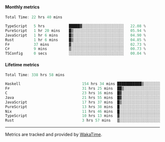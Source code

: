 #### Monthly metrics
<!--START_SECTION:wakamonthly-->

```asm
Total Time: 22 hrs 40 mins

TypeScript   5 hrs           █████▓░░░░░░░░░░░░░░░░░░░   22.08 %
PureScript   1 hr 20 mins    █▒░░░░░░░░░░░░░░░░░░░░░░░   05.94 %
JavaScript   1 hr 6 mins     █▒░░░░░░░░░░░░░░░░░░░░░░░   04.90 %
Rust         1 hr 6 mins     █▒░░░░░░░░░░░░░░░░░░░░░░░   04.85 %
F#           37 mins         ▓░░░░░░░░░░░░░░░░░░░░░░░░   02.73 %
C#           9 mins          ▒░░░░░░░░░░░░░░░░░░░░░░░░   00.73 %
TSConfig     0 secs          ░░░░░░░░░░░░░░░░░░░░░░░░░   00.04 %
```

<!--END_SECTION:wakamonthly-->
#### Lifetime metrics
<!--START_SECTION:wakalifetime-->

```asm
Total Time: 338 hrs 58 mins

Haskell                            154 hrs 34 mins ███████████▒░░░░░░░░░░░░░   45.44 %
F#                                 31 hrs 25 mins  ██▒░░░░░░░░░░░░░░░░░░░░░░   09.24 %
C                                  23 hrs 16 mins  █▓░░░░░░░░░░░░░░░░░░░░░░░   06.84 %
Java                               21 hrs 55 mins  █▓░░░░░░░░░░░░░░░░░░░░░░░   06.45 %
JavaScript                         17 hrs 37 mins  █▒░░░░░░░░░░░░░░░░░░░░░░░   05.18 %
PureScript                         13 hrs 38 mins  █░░░░░░░░░░░░░░░░░░░░░░░░   04.01 %
Nix                                11 hrs 46 mins  █░░░░░░░░░░░░░░░░░░░░░░░░   03.46 %
TypeScript                         10 hrs 13 mins  ▓░░░░░░░░░░░░░░░░░░░░░░░░   03.00 %
Rust                               3 hrs 57 mins   ▒░░░░░░░░░░░░░░░░░░░░░░░░   01.17 %
```

<!--END_SECTION:wakalifetime-->

---

Metrics are tracked and provided by [WakaTime](https://github.com/athul/waka-readme).
